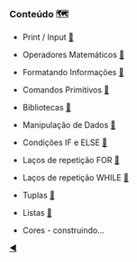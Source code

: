 ### Conteúdo :world_map:

* Print / Input [:link:](https://github.com/duartecgustavo/Python-Progress/blob/master/conteudo/1.0-print-input.md)

* Operadores Matemáticos [:link:](https://github.com/duartecgustavo/Python-Progress/blob/master/conteudo/1.1-operadores.md)

* Formatando Informações [:link:](https://github.com/duartecgustavo/Python-Progress/blob/master/conteudo/1.2-format-infos.md)

* Comandos Primitivos [:link:](https://github.com/duartecgustavo/Python-Progress/blob/master/conteudo/1.3-comandos-primitivos.md)

* Bibliotecas [:link:](https://github.com/duartecgustavo/Python-Progress/blob/master/conteudo/1.4-bibliotecas.md)

* Manipulação de Dados [:link:](https://github.com/duartecgustavo/Python-Progress/blob/master/conteudo/1.5-analise-de-dados.md)

* Condições IF e ELSE [:link:](https://github.com/duartecgustavo/Python-Progress/blob/master/conteudo/1.6-condi%C3%A7%C3%B5es-if-else.md)

* Laços de repetição FOR [:link:](https://github.com/duartecgustavo/Python-Progress/blob/master/conteudo/2.0-la%C3%A7o-for.md)

* Laços de repetição WHILE [:link:](https://github.com/duartecgustavo/Python-Progress/blob/master/conteudo/2.1-la%C3%A7o-while.md)

* Tuplas [:link:](https://github.com/duartecgustavo/Python-Progress/blob/master/conteudo/3-tuplas.md)

* Listas [:link:](https://github.com/duartecgustavo/Python-Progress/blob/master/conteudo/3.1-listas.md)

* Cores - construindo... 

[:arrow_backward:](https://github.com/duartecgustavo/Python-Progress)
